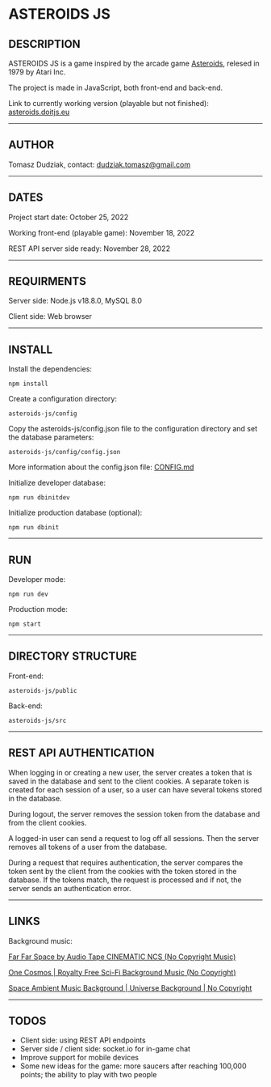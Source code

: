 # ASTEROIDS JS

## DESCRIPTION

ASTEROIDS JS is a game inspired by the arcade game [Asteroids](https://en.wikipedia.org/wiki/Asteroids_(video_game)), relesed in 1979 by Atari Inc.

The project is made in JavaScript, both front-end and back-end.

Link to currently working version (playable but not finished): [asteroids.doitjs.eu](https://asteroids.doitjs.eu)

---

## AUTHOR

Tomasz Dudziak, contact: dudziak.tomasz@gmail.com

---

## DATES

Project start date: October 25, 2022

Working front-end (playable game): November 18, 2022

REST API server side ready: November 28, 2022

---

## REQUIRMENTS

Server side: Node.js v18.8.0, MySQL 8.0

Client side: Web browser

---

## INSTALL

Install the dependencies:

    npm install

Create a configuration directory:

    asteroids-js/config

Copy the asteroids-js/config.json file to the configuration directory and set the database parameters:

    asteroids-js/config/config.json

More information about the config.json file: [CONFIG.md](CONFIG.md)

Initialize developer database:

    npm run dbinitdev

Initialize production database (optional):

    npm run dbinit
    
---

## RUN

Developer mode:

    npm run dev

Production mode:

    npm start
    
---

## DIRECTORY STRUCTURE

Front-end:

    asteroids-js/public

Back-end:

    asteroids-js/src

---

## REST API AUTHENTICATION

When logging in or creating a new user, the server creates a token that is saved in the database and sent to the client cookies. A separate token is created for each session of a user, so a user can have several tokens stored in the database.

During logout, the server removes the session token from the database and from the client cookies.

A logged-in user can send a request to log off all sessions. Then the server removes all tokens of a user from the database.

During a request that requires authentication, the server compares the token sent by the client from the cookies with the token stored in the database. If the tokens match, the request is processed and if not, the server sends an authentication error.

---

## LINKS

Background music:

[Far Far Space by Audio Tape CINEMATIC NCS (No Copyright Music)](https://www.youtube.com/watch?v=egE7dPevJ_w)

[One Cosmos | Royalty Free Sci-Fi Background Music (No Copyright)](https://www.youtube.com/watch?v=25LEeXuHclc)

[Space Ambient Music Background | Universe Background | No Copyright](https://www.youtube.com/watch?v=2m6m3lTHOe4)

---

## TODOS

- Client side: using REST API endpoints
- Server side / client side: socket.io for in-game chat
- Improve support for mobile devices
- Some new ideas for the game: more saucers after reaching 100,000 points; the ability to play with two people
